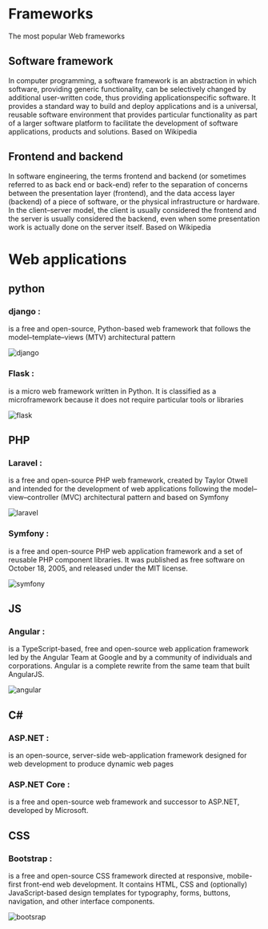 # Frameworks
The most popular Web frameworks

## Software framework 
In computer programming, a software framework is an abstraction in which software, providing generic functionality, can be selectively changed by additional user-written code, thus providing applicationspecific software. It provides a standard way to build and deploy applications and is a universal, reusable software environment that provides particular functionality as part of a larger software platform to facilitate the development of software applications, products and solutions. Based on Wikipedia 

## Frontend and backend 
In software engineering, the terms frontend and backend (or sometimes referred to as back end or back-end) refer to the separation of concerns between the presentation layer (frontend), and the data access layer (backend) of a piece of software, or the physical infrastructure or hardware. In the client–server model, the client is usually considered the frontend and the server is usually considered the backend, even when some presentation work is actually done on the server itself. Based on Wikipedia 

# Web applications
## python
### django :
is a free and open-source, Python-based web 
framework that follows the model–template–views (MTV) architectural pattern  

![django](https://www.djangoproject.com/m/img/logos/django-logo-positive.png)


### Flask :
is a micro web framework written in Python. It is classified as a microframework because it does not require particular tools or libraries 

![flask](https://www.vectorlogo.zone/logos/pocoo_flask/pocoo_flask-ar21.png)

## PHP
### Laravel :
is a free and open-source PHP web framework, created by Taylor Otwell and intended for the development of web applications following the model–view–controller (MVC) architectural pattern and based on Symfony 

![laravel](https://www.e-spincorp.com/wp-content/uploads/2020/06/laravel-php-framework.jpg)

### Symfony :
is a free and open-source PHP web application framework and a set of reusable PHP component libraries. It was published as free software on October 18, 2005, and released under the MIT license. 

![symfony](https://symfony.com/images/opengraph/symfony.png)

## JS
### Angular : 
is a TypeScript-based, free and open-source web application framework led by the Angular Team at Google and by a community of individuals and corporations. Angular is a complete rewrite from the same team that built AngularJS. 

![angular](https://www.trio.dev/hubfs/Imported_Blog_Media/7fad34d867a32f732b37534ff013e916-3-2.jpg)

## C#
### ASP.NET :
is an open-source, server-side web-application 
framework designed for web development to produce dynamic web pages 

### ASP.NET Core : 
is a free and open-source web framework and successor to ASP.NET, developed by Microsoft. 
  
## CSS 
### Bootstrap :
is a free and open-source CSS framework directed at 
responsive, mobile-first front-end web development. It contains HTML, CSS and (optionally) JavaScript-based design templates for typography, forms, buttons, navigation, and other interface components. 

![bootsrap](https://blog.templatetoaster.com/wp-content/uploads/2020/05/Bootstrap-5-Facebbok.png)

  
  
